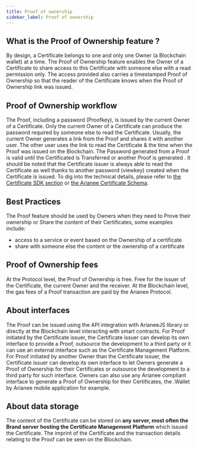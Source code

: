 ```yaml
---
title: Proof of ownership
sidebar_label: Proof of ownership
---
```


## What is the Proof of Ownership feature ?

By design, a Certificate belongs to one and only one Owner (a Blockchain wallet) at a time.
The Proof of Ownership feature enables the Owner of a Certificate to share access to this Certificate with someone else with a read permission only. The access provided also carries a timestamped Proof of Ownership so that the reader of the Certificate knows when the Proof of Ownership link was issued.

## Proof of Ownership workflow

The Proof, including a password (Proofkey), is issued by the current Owner of a Certificate. Only the current Owner of a Certificate can produce the password required by someone else to read the Certificate.
Usually, the current Owner generates a link from the Proof and shares it with another user. The other user uses the link to read the Certificate & the time when the Proof was issued on the Blockchain.
The Password generated from a Proof is valid until the Certificated is Transferred or another Proof is generated .
It should be noted that the Certificate issuer is always able to read the Certificate as well thanks to another password (viewkey) created when the Certificate is issued.
To dig into the technical details, please refer to [the Certificate SDK section](https://docs.arianee.org/docs/arianee-js-certificate) or [the Arianee Certificate Schema](https://docs.arianee.org/docs/ArianeeProductCertificate-i18n).

## Best Practices

The Proof feature should be used by Owners when they need to Prove their ownership or Share the content of their Certificates, some examples include:

- access to a service or event based on the Ownership of a certificate
- share with someone else the content or the ownership of a certificate 

## Proof of Ownership fees

At the Protocol level, the Proof of Ownership is free. Free for the issuer of the Certificate, the current Owner and the receiver. 
At the Blockchain level, the gas fees of a Proof transaction are paid by the Arianee Protocol.

## About interfaces

The Proof can be issued using the API integration with ArianeeJS library or directly at the Blockchain level interacting with smart contracts.
For Proof initiated by the Certificate issuer, the Certificate issuer can develop its own interface to provide a Proof, outsource the development to a third party or it can use an external interface such as the Certificate Management Platform.
For Proof initiated by another Owner than the Certificate issuer, the Certificate issuer can develop its own interface to let Owners generate a Proof of Ownership for their Certificates or outsource the development to a third party for such interface. Owners can also use any Arianee compliant interface to generate a Proof of Ownership for their Certificates, the .Wallet by Arianee mobile application for example.

## About data storage

The content of the Certificate can be stored on **any server, most often the Brand server** **hosting the Certificate Management Platform** which issued the Certificate. 
The imprint of the Certificate and the transaction details relating to the Proof can be seen on the Blockchain. 

